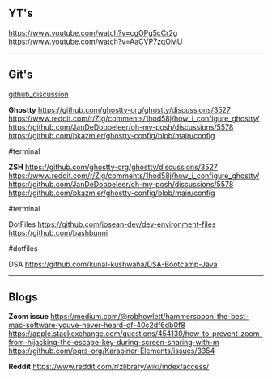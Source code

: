## YT's

https://www.youtube.com/watch?v=cgOPg5cCr2g
https://www.youtube.com/watch?v=AaCVP7zqOMU


---
## Git's

[github_discussion](https://gist.github.com/bashbunni/f6b04fc4703903a71ce9f70c58345106)

**Ghostty**
https://github.com/ghostty-org/ghostty/discussions/3527
https://www.reddit.com/r/Zig/comments/1hod58j/how_i_configure_ghostty/
https://github.com/JanDeDobbeleer/oh-my-posh/discussions/5578
https://github.com/pkazmier/ghostty-config/blob/main/config

#terminal 

**ZSH**
https://github.com/ghostty-org/ghostty/discussions/3527
https://www.reddit.com/r/Zig/comments/1hod58j/how_i_configure_ghostty/
https://github.com/JanDeDobbeleer/oh-my-posh/discussions/5578
https://github.com/pkazmier/ghostty-config/blob/main/config


#terminal


DotFiles
https://github.com/josean-dev/dev-environment-files 
https://github.com/bashbunni

#dotfiles  


DSA
https://github.com/kunal-kushwaha/DSA-Bootcamp-Java

---

## Blogs

**Zoom issue**
https://medium.com/@robhowlett/hammerspoon-the-best-mac-software-youve-never-heard-of-40c2df6db0f8
https://apple.stackexchange.com/questions/454130/how-to-prevent-zoom-from-hijacking-the-escape-key-during-screen-sharing-with-m
https://github.com/pqrs-org/Karabiner-Elements/issues/3354

**Reddit**
https://www.reddit.com/r/zlibrary/wiki/index/access/